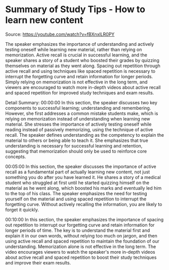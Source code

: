 # Summary of Study Tips - How to learn new content

Source: https://youtube.com/watch?v=fBXnxlLR0PY

The speaker emphasizes the importance of understanding and actively testing oneself while learning new material, rather than relying on memorization. Active recall is crucial in successful learning, and the speaker shares a story of a student who boosted their grades by quizzing themselves on material as they went along. Spacing out repetition through active recall and using techniques like spaced repetition is necessary to interrupt the forgetting curve and retain information for longer periods. Simply relying on memorization is not effective in the long term, and viewers are encouraged to watch more in-depth videos about active recall and spaced repetition for improved study techniques and exam results.

Detail Summary: 
00:00:00
In this section, the speaker discusses two key components to successful learning; understanding and remembering. However, she first addresses a common mistake students make, which is relying on memorization instead of understanding when learning new material. She stresses the importance of actively testing oneself while reading instead of passively memorizing, using the technique of active recall. The speaker defines understanding as the competency to explain the material to others or being able to teach it. She emphasizes that true understanding is necessary for successful learning and retention, suggesting that memorization should only be used to reinforce core concepts.

00:05:00
In this section, the speaker discusses the importance of active recall as a fundamental part of actually learning new content, not just something you do after you have learned it. He shares a story of a medical student who struggled at first until he started quizzing himself on the material as he went along, which boosted his marks and eventually led him to the top of his class. The speaker emphasizes the need for testing yourself on the material and using spaced repetition to interrupt the forgetting curve. Without actively recalling the information, you are likely to forget it quickly.

00:10:00
In this section, the speaker emphasizes the importance of spacing out repetition to interrupt our forgetting curve and retain information for longer periods of time. The key is to understand the material first and explain it in our own words, without relying too much on jargon, and then using active recall and spaced repetition to maintain the foundation of our understanding. Memorization alone is not effective in the long term. The video encourages viewers to watch the speaker's more in-depth videos about active recall and spaced repetition to boost their study techniques and improve their exam results.


